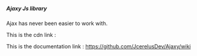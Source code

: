 ##### Ajaxy Js library 
Ajax has never been easier to work with.

This is the cdn link :






This is the documentation link :
https://github.com/JcerelusDev/Ajaxy/wiki
